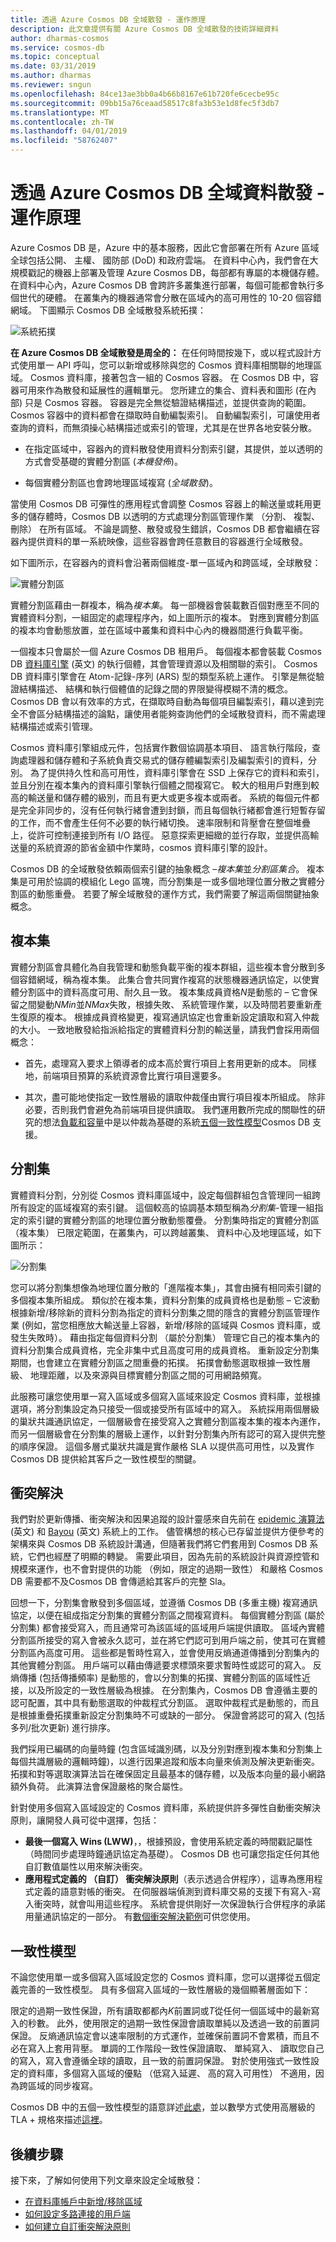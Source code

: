 ```yaml
---
title: 透過 Azure Cosmos DB 全域散發 - 運作原理
description: 此文章提供有關 Azure Cosmos DB 全域散發的技術詳細資料
author: dharmas-cosmos
ms.service: cosmos-db
ms.topic: conceptual
ms.date: 03/31/2019
ms.author: dharmas
ms.reviewer: sngun
ms.openlocfilehash: 84ce13ae3bb0a4b66b8167e61b720fe6cecbe95c
ms.sourcegitcommit: 09bb15a76ceaad58517c8fa3b53e1d8fec5f3db7
ms.translationtype: MT
ms.contentlocale: zh-TW
ms.lasthandoff: 04/01/2019
ms.locfileid: "58762407"
---
```

# <a name="global-data-distribution-with-azure-cosmos-db---under-the-hood"></a>透過 Azure Cosmos DB 全域資料散發 - 運作原理

Azure Cosmos DB 是，Azure 中的基本服務，因此它會部署在所有 Azure 區域全球包括公開、 主權、 國防部 (DoD) 和政府雲端。 在資料中心內，我們會在大規模戳記的機器上部署及管理 Azure Cosmos DB，每部都有專屬的本機儲存體。 在資料中心內，Azure Cosmos DB 會跨許多叢集進行部署，每個可能都會執行多個世代的硬體。 在叢集內的機器通常會分散在區域內的高可用性的 10-20 個容錯網域。 下圖顯示 Cosmos DB 全域散發系統拓撲：

![系統拓撲](./media/global-dist-under-the-hood/distributed-system-topology.png)

**在 Azure Cosmos DB 全域散發是周全的：** 在任何時間按幾下，或以程式設計方式使用單一 API 呼叫，您可以新增或移除與您的 Cosmos 資料庫相關聯的地理區域。 Cosmos 資料庫，接著包含一組的 Cosmos 容器。 在 Cosmos DB 中，容器可用來作為散發和延展性的邏輯單元。 您所建立的集合、資料表和圖形 (在內部) 只是 Cosmos 容器。 容器是完全無從驗證結構描述，並提供查詢的範圍。 Cosmos 容器中的資料都會在擷取時自動編製索引。 自動編製索引，可讓使用者查詢的資料，而無須操心結構描述或索引的管理，尤其是在世界各地安裝分散。  

- 在指定區域中，容器內的資料散發使用資料分割索引鍵，其提供，並以透明的方式會受基礎的實體分割區 (*本機發佈*)。  

- 每個實體分割區也會跨地理區域複寫 (*全域散發*)。 

當使用 Cosmos DB 可彈性的應用程式會調整 Cosmos 容器上的輸送量或耗用更多的儲存體時，Cosmos DB 以透明的方式處理分割區管理作業 （分割、 複製、 刪除） 在所有區域。 不論是調整、散發或發生錯誤，Cosmos DB 都會繼續在容器內提供資料的單一系統映像，這些容器會跨任意數目的容器進行全域散發。  

如下圖所示，在容器內的資料會沿著兩個維度-單一區域內和跨區域，全球散發：  

![實體分割區](./media/global-dist-under-the-hood/distribution-of-resource-partitions.png)

實體分割區藉由一群複本，稱為*複本集*。 每一部機器會裝載數百個對應至不同的實體資料分割，一組固定的處理程序內，如上圖所示的複本。 對應到實體分割區的複本均會動態放置，並在區域中叢集和資料中心內的機器間進行負載平衡。  

一個複本只會屬於一個 Azure Cosmos DB 租用戶。 每個複本都會裝載 Cosmos DB [資料庫引擎](https://www.vldb.org/pvldb/vol8/p1668-shukla.pdf) \(英文\) 的執行個體，其會管理資源以及相關聯的索引。 Cosmos DB 資料庫引擎會在 Atom-記錄-序列 (ARS) 型的類型系統上運作。 引擎是無從驗證結構描述、 結構和執行個體值的記錄之間的界限變得模糊不清的概念。 Cosmos DB 會以有效率的方式，在擷取時自動為每個項目編製索引，藉以達到完全不會區分結構描述的論點，讓使用者能夠查詢他們的全域散發資料，而不需處理結構描述或索引管理。

Cosmos 資料庫引擎組成元件，包括實作數個協調基本項目、 語言執行階段，查詢處理器和儲存體和子系統負責交易式的儲存體編製索引及編製索引的資料，分別。 為了提供持久性和高可用性，資料庫引擎會在 SSD 上保存它的資料和索引，並且分別在複本集內的資料庫引擎執行個體之間複寫它。 較大的租用戶對應到較高的輸送量和儲存體的級別，而且有更大或更多複本或兩者。 系統的每個元件都是完全非同步的，沒有任何執行緒會遭到封鎖，而且每個執行緒都會進行短暫存留的工作，而不會產生任何不必要的執行緒切換。 速率限制和背壓會在整個堆疊上，從許可控制連接到所有 I/O 路徑。 惡意探索更細緻的並行存取，並提供高輸送量的系統資源的節省金額中作業時，cosmos 資料庫引擎的設計。

Cosmos DB 的全域散發依賴兩個索引鍵的抽象概念 –*複本集*並*分割區集合*。 複本集是可用於協調的模組化 Lego 區塊，而分割集是一或多個地理位置分散之實體分割區的動態重疊。 若要了解全域散發的運作方式，我們需要了解這兩個關鍵抽象概念。 

## <a name="replica-sets"></a>複本集

實體分割區會具體化為自我管理和動態負載平衡的複本群組，這些複本會分散到多個容錯網域，稱為複本集。 此集合會共同實作複寫的狀態機器通訊協定，以使實體分割區中的資料高度可用、耐久且一致。 複本集成員資格*N*是動態的 – 它會保留之間變動*NMin*並*NMax*失敗，根據失敗、 系統管理作業，以及時間若要重新產生復原的複本。 根據成員資格變更，複寫通訊協定也會重新設定讀取和寫入仲裁的大小。 一致地散發給指派給指定的實體資料分割的輸送量，請我們會採用兩個概念： 

- 首先，處理寫入要求上領導者的成本高於實行項目上套用更新的成本。 同樣地，前端項目預算的系統資源會比實行項目還要多。 

- 其次，盡可能地使指定一致性層級的讀取仲裁僅由實行項目複本所組成。 除非必要，否則我們會避免為前端項目提供讀取。 我們運用數所完成的關聯性的研究的想法[負載和容量](https://www.cs.utexas.edu/~lorenzo/corsi/cs395t/04S/notes/naor98load.pdf)中是以仲裁為基礎的系統[五個一致性模型](consistency-levels.md)Cosmos DB 支援。  

## <a name="partition-sets"></a>分割集

實體資料分割，分別從 Cosmos 資料庫區域中，設定每個群組包含管理同一組跨所有設定的區域複寫的索引鍵。 這個較高的協調基本類型稱為*分割集*-管理一組指定的索引鍵的實體分割區的地理位置分散動態覆疊。 分割集時指定的實體分割區 （複本集） 已限定範圍，在叢集內，可以跨越叢集、 資料中心及地理區域，如下圖所示：  

![分割集](./media/global-dist-under-the-hood/dynamic-overlay-of-resource-partitions.png)

您可以將分割集想像為地理位置分散的「進階複本集」，其會由擁有相同索引鍵的多個複本集所組成。 類似於在複本集，資料分割集的成員資格也是動態 – 它波動根據新增/移除新的資料分割為指定的資料分割集之間的隱含的實體分割區管理作業 (例如，當您相應放大輸送量上容器，新增/移除的區域與 Cosmos 資料庫，或發生失敗時）。 藉由指定每個資料分割 （屬於分割集） 管理它自己的複本集內的資料分割集合成員資格，完全非集中式且高度可用的成員資格。 重新設定分割集期間，也會建立在實體分割區之間重疊的拓撲。 拓撲會動態選取根據一致性層級、 地理距離，以及來源與目標實體分割區之間的可用網路頻寬。  

此服務可讓您使用單一寫入區域或多個寫入區域來設定 Cosmos 資料庫，並根據選項，將分割集設定為只接受一個或接受所有區域中的寫入。 系統採用兩個層級的巢狀共識通訊協定，一個層級會在接受寫入之實體分割區複本集的複本內運作，而另一個層級會在分割集的層級上運作，以針對分割集內所有認可的寫入提供完整的順序保證。 這個多層式巢狀共識是實作嚴格 SLA 以提供高可用性，以及實作 Cosmos DB 提供給其客戶之一致性模型的關鍵。  

## <a name="conflict-resolution"></a>衝突解決

我們對於更新傳播、衝突解決和因果追蹤的設計靈感來自先前在 [epidemic 演算法](https://www.cs.utexas.edu/~lorenzo/corsi/cs395t/04S/notes/naor98load.pdf) \(英文\) 和 [Bayou](https://zoo.cs.yale.edu/classes/cs422/2013/bib/terry95managing.pdf) \(英文\) 系統上的工作。 儘管構想的核心已存留並提供方便參考的架構來與 Cosmos DB 系統設計溝通，但隨著我們將它們套用到 Cosmos DB 系統，它們也經歷了明顯的轉變。 需要此項目，因為先前的系統設計與資源控管和規模來運作，也不會對提供的功能 （例如，限定的過期一致性） 和嚴格 Cosmos DB 需要都不及Cosmos DB 會傳遞給其客戶的完整 Sla。  

回想一下，分割集會散發到多個區域，並遵循 Cosmos DB (多重主機) 複寫通訊協定，以便在組成指定分割集的實體分割區之間複寫資料。 每個實體分割區 (屬於分割集) 都會接受寫入，而且通常可為該區域的區域用戶端提供讀取。 區域內實體分割區所接受的寫入會被永久認可，並在將它們認可到用戶端之前，使其可在實體分割區內高度可用。 這些都是暫時性寫入，並會使用反熵通道傳播到分割集內的其他實體分割區。 用戶端可以藉由傳遞要求標頭來要求暫時性或認可的寫入。 反熵傳播 (包括傳播頻率) 是動態的，會以分割集的拓撲、實體分割區的區域性近接，以及所設定的一致性層級為根據。 在分割集內，Cosmos DB 會遵循主要的認可配置，其中具有動態選取的仲裁程式分割區。 選取仲裁程式是動態的，而且是根據重疊拓撲重新設定分割集時不可或缺的一部分。 保證會將認可的寫入 (包括多列/批次更新) 進行排序。 

我們採用已編碼的向量時鐘 (包含區域識別碼，以及分別對應到複本集和分割集上每個共識層級的邏輯時鐘)，以進行因果追蹤和版本向量來偵測及解決更新衝突。 拓撲和對等選取演算法旨在確保固定且最基本的儲存體，以及版本向量的最小網路額外負荷。 此演算法會保證嚴格的聚合屬性。  

針對使用多個寫入區域設定的 Cosmos 資料庫，系統提供許多彈性自動衝突解決原則，讓開發人員可從中選擇，包括： 

- **最後一個寫入 Wins (LWW)**，，根據預設，會使用系統定義的時間戳記屬性 （時間同步處理時鐘通訊協定為基礎）。 Cosmos DB 也可讓您指定任何其他自訂數值屬性以用來解決衝突。  
- **應用程式定義的 （自訂） 衝突解決原則**（表示透過合併程序），這專為應用程式定義的語意對帳的衝突。 在伺服器端偵測到資料庫交易的支援下有寫入-寫入衝突時，就會叫用這些程序。 系統會提供剛好一次保證執行合併程序的承諾用量通訊協定的一部分。 有[數個衝突解決範例](how-to-manage-conflicts.md)可供您使用。  

## <a name="consistency-models"></a>一致性模型

不論您使用單一或多個寫入區域設定您的 Cosmos 資料庫，您可以選擇從五個定義完善的一致性模型。 具有多個寫入區域的一致性層級的幾個顯著層面如下：  

限定的過期一致性保證，所有讀取都都內*K*前置詞或*T*從任何一個區域中的最新寫入的秒數。 此外，使用限定的過期一致性保證會讀取單純以及透過一致的前置詞保證。 反熵通訊協定會以速率限制的方式運作，並確保前置詞不會累積，而且不必在寫入上套用背壓。 單調的工作階段一致性保證讀取、 單純寫入、 讀取您自己的寫入，寫入會遵循全球的讀取，且一致的前置詞保證。 對於使用強式一致性設定的資料庫，多個寫入區域的優點 （低寫入延遲、 高的寫入可用性） 不適用，因為跨區域的同步複寫。

Cosmos DB 中的五個一致性模型的語意詳述[此處](consistency-levels.md)，並以數學方式使用高層級的 TLA + 規格來描述[這裡](https://github.com/Azure/azure-cosmos-tla)。

## <a name="next-steps"></a>後續步驟

接下來，了解如何使用下列文章來設定全域散發：

* [在資料庫帳戶中新增/移除區域](how-to-manage-database-account.md#addremove-regions-from-your-database-account)
* [如何設定多路連接的用戶端](how-to-manage-database-account.md#configure-clients-for-multi-homing)
* [如何建立自訂衝突解決原則](how-to-manage-conflicts.md#create-a-custom-conflict-resolution-policy)
